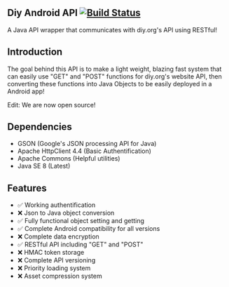 Diy Android API [![Build Status](https://magnum.travis-ci.com/rywarsaw/diy-android-api.svg?token=eVgVSihfF345Dqi9zyMB&branch=master)](https://magnum.travis-ci.com/rywarsaw/diy-android-api)
-
A Java API wrapper that communicates with diy.org's API using RESTful!

Introduction
-
The goal behind this API is to make a light weight, blazing fast system that can easily use "GET" and "POST" functions for diy.org's website API, then converting these functions into Java Objects to be easily deployed in a Android app!

Edit: We are now open source!

Dependencies
-
* GSON (Google's JSON processing API for Java)
* Apache HttpClient 4.4 (Basic Authentification)
* Apache Commons (Helpful utilities)
* Java SE 8 (Latest)

Features
-
* :white_check_mark: Working authentification
* :x: Json to Java object conversion
* :white_check_mark: Fully functional object setting and getting
* :white_check_mark: Complete Android compatibility for all versions
* :x: Complete data encryption
* :white_check_mark: RESTful API including "GET" and "POST"
* :x: HMAC token storage
* :x: Complete API versioning
* :x: Priority loading system
* :x: Asset compression system
